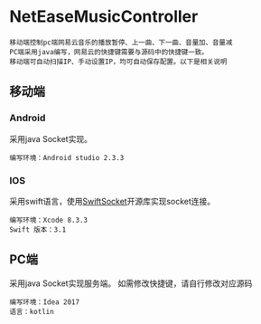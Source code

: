 # NetEaseMusicController
	移动端控制pc端网易云音乐的播放暂停、上一曲、下一曲、音量加、音量减
	PC端采用java编写，网易云的快捷键需要与源码中的快捷键一致。
	移动端可自动扫描IP、手动设置IP，均可自动保存配置。以下是相关说明

## 移动端
### Android
采用java Socket实现。
	
	编写环境：Android studio 2.3.3

### IOS
采用swift语言，使用[SwiftSocket](https://github.com/swiftsocket/SwiftSocket)开源库实现socket连接。

	编写环境：Xcode 8.3.3
	Swift 版本：3.1

## PC端
采用java Socket实现服务端。
如需修改快捷键，请自行修改对应源码
	
	编写环境：Idea 2017
	语言：kotlin
